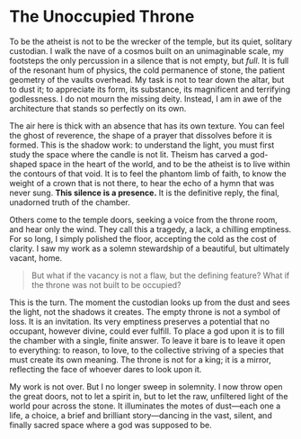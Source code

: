 # The Unoccupied Throne

To be the atheist is not to be the wrecker of the temple, but its quiet, solitary custodian. I walk the nave of a cosmos built on an unimaginable scale, my footsteps the only percussion in a silence that is not empty, but *full*. It is full of the resonant hum of physics, the cold permanence of stone, the patient geometry of the vaults overhead. My task is not to tear down the altar, but to dust it; to appreciate its form, its substance, its magnificent and terrifying godlessness. I do not mourn the missing deity. Instead, I am in awe of the architecture that stands so perfectly on its own.

The air here is thick with an absence that has its own texture. You can feel the ghost of reverence, the shape of a prayer that dissolves before it is formed. This is the shadow work: to understand the light, you must first study the space where the candle is not lit. Theism has carved a god-shaped space in the heart of the world, and to be the atheist is to live within the contours of that void. It is to feel the phantom limb of faith, to know the weight of a crown that is not there, to hear the echo of a hymn that was never sung. **This silence is a presence.** It is the definitive reply, the final, unadorned truth of the chamber.

Others come to the temple doors, seeking a voice from the throne room, and hear only the wind. They call this a tragedy, a lack, a chilling emptiness. For so long, I simply polished the floor, accepting the cold as the cost of clarity. I saw my work as a solemn stewardship of a beautiful, but ultimately vacant, home.

> But what if the vacancy is not a flaw, but the defining feature? What if the throne was not built to be occupied?

This is the turn. The moment the custodian looks up from the dust and sees the light, not the shadows it creates. The empty throne is not a symbol of loss. It is an invitation. Its very emptiness preserves a potential that no occupant, however divine, could ever fulfill. To place a god upon it is to fill the chamber with a single, finite answer. To leave it bare is to leave it open to everything: to reason, to love, to the collective striving of a species that must create its own meaning. The throne is not for a king; it is a mirror, reflecting the face of whoever dares to look upon it.

My work is not over. But I no longer sweep in solemnity. I now throw open the great doors, not to let a spirit in, but to let the raw, unfiltered light of the world pour across the stone. It illuminates the motes of dust—each one a life, a choice, a brief and brilliant story—dancing in the vast, silent, and finally sacred space where a god was supposed to be.